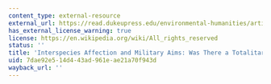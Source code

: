 ```yaml
---
content_type: external-resource
external_url: https://read.dukeupress.edu/environmental-humanities/article/10/1/20/134712/Interspecies-Affection-and-Military-AimsWas-There
has_external_license_warning: true
license: https://en.wikipedia.org/wiki/All_rights_reserved
status: ''
title: 'Interspecies Affection and Military Aims: Was There a Totalitarian Dog?'
uid: 7dae92e5-14d4-43ad-961e-ae21a70f943d
wayback_url: ''
---
```

